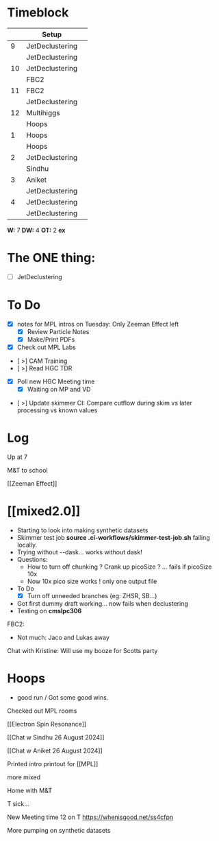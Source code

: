 # Timeblock

|     | Setup           |     |
| --- | --------------- | --- |
| 9   | JetDeclustering |     |
|     | JetDeclustering |     |
| 10  | JetDeclustering |     |
|     | FBC2            |     |
| 11  | FBC2            |     |
|     | JetDeclustering |     |
| 12  | Multihiggs      |     |
|     | Hoops           |     |
| 1   | Hoops           |     |
|     | Hoops           |     |
| 2   | JetDeclustering |     |
|     | Sindhu          |     |
| 3   | Aniket          |     |
|     | JetDeclustering |     |
| 4   | JetDeclustering |     |
|     | JetDeclustering |     |

**W:**  7 
**DW:** 4
**OT:** 2
**ex**

# The ONE thing: 
- [ ] JetDeclustering


# To Do
- [x]  notes for MPL intros on Tuesday: Only Zeeman Effect left
	- [x] Review Particle Notes
	- [x] Make/Print PDFs
- [x] Check out MPL Labs
- [ >] CAM Training
- [ >] Read HGC TDR
- [x] Poll new HGC Meeting time
	- [x] Waiting on MP and VD
- [ >] Update skimmer CI: Compare cutflow during skim vs later processing vs known values


# Log

Up at 7

M&T to school

[[Zeeman Effect]]

# [[mixed2.0]]
- Starting to look into making synthetic datasets
- Skimmer test job **source .ci-workflows/skimmer-test-job.sh**  failing locally.
- Trying without --dask... works without dask!
- Questions:
	- How to turn off chunking ? Crank up picoSize ? ... fails if picoSize 10x
	- Now 10x pico size works ! only one output file
- To Do
	- [x] Turn off unneeded branches (eg: ZHSR, SB...)
- Got first dummy draft working... now fails when declustering
- Testing on **cmslpc306**


FBC2:
- Not much: Jaco and Lukas away

Chat with Kristine:  Will use my booze for Scotts party

# Hoops
- good run / Got some good wins. 

Checked out MPL rooms

[[Electron Spin Resonance]]

[[Chat w Sindhu 26 August 2024]]

[[Chat w Aniket 26 August 2024]]

Printed intro printout for [[MPL]]

more mixed

Home with M&T

T sick...

New Meeting time 12 on T
https://whenisgood.net/ss4cfpn

More pumping on synthetic datasets

